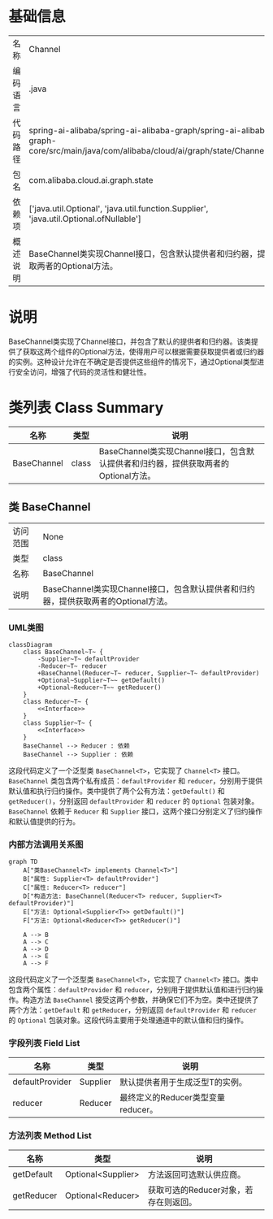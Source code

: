 # 基础信息

|      |      |
|------|------|
| 名称 | Channel |
| 编码语言 | .java |
| 代码路径 | spring-ai-alibaba/spring-ai-alibaba-graph/spring-ai-alibaba-graph-core/src/main/java/com/alibaba/cloud/ai/graph/state/Channel.java |
| 包名 | com.alibaba.cloud.ai.graph.state |
| 依赖项 | ['java.util.Optional', 'java.util.function.Supplier', 'java.util.Optional.ofNullable'] |
| 概述说明 | BaseChannel类实现Channel接口，包含默认提供者和归约器，提供获取两者的Optional方法。 |

# 说明

BaseChannel类实现了Channel接口，并包含了默认的提供者和归约器。该类提供了获取这两个组件的Optional方法，使得用户可以根据需要获取提供者或归约器的实例。这种设计允许在不确定是否提供这些组件的情况下，通过Optional类型进行安全访问，增强了代码的灵活性和健壮性。

# 类列表 Class Summary

| 名称   | 类型  | 说明 |
|-------|------|-------------|
| BaseChannel | class | BaseChannel类实现Channel接口，包含默认提供者和归约器，提供获取两者的Optional方法。 |



## 类 BaseChannel

|      |      |
|------|------|
| 访问范围 | None |
| 类型 | class |
| 名称 | BaseChannel |
| 说明 | BaseChannel类实现Channel接口，包含默认提供者和归约器，提供获取两者的Optional方法。 |


### UML类图

```mermaid
classDiagram
    class BaseChannel~T~ {
        -Supplier~T~ defaultProvider
        -Reducer~T~ reducer
        +BaseChannel(Reducer~T~ reducer, Supplier~T~ defaultProvider)
        +Optional~Supplier~T~~ getDefault()
        +Optional~Reducer~T~~ getReducer()
    }
    class Reducer~T~ {
        <<Interface>>
    }
    class Supplier~T~ {
        <<Interface>>
    }
    BaseChannel --> Reducer : 依赖
    BaseChannel --> Supplier : 依赖
```

这段代码定义了一个泛型类 `BaseChannel<T>`，它实现了 `Channel<T>` 接口。`BaseChannel` 类包含两个私有成员：`defaultProvider` 和 `reducer`，分别用于提供默认值和执行归约操作。类中提供了两个公有方法：`getDefault()` 和 `getReducer()`，分别返回 `defaultProvider` 和 `reducer` 的 `Optional` 包装对象。`BaseChannel` 依赖于 `Reducer` 和 `Supplier` 接口，这两个接口分别定义了归约操作和默认值提供的行为。


### 内部方法调用关系图

```mermaid
graph TD
    A["类BaseChannel<T> implements Channel<T>"]
    B["属性: Supplier<T> defaultProvider"]
    C["属性: Reducer<T> reducer"]
    D["构造方法: BaseChannel(Reducer<T> reducer, Supplier<T> defaultProvider)"]
    E["方法: Optional<Supplier<T>> getDefault()"]
    F["方法: Optional<Reducer<T>> getReducer()"]

    A --> B
    A --> C
    A --> D
    A --> E
    A --> F
```

这段代码定义了一个泛型类 `BaseChannel<T>`，它实现了 `Channel<T>` 接口。类中包含两个属性：`defaultProvider` 和 `reducer`，分别用于提供默认值和进行归约操作。构造方法 `BaseChannel` 接受这两个参数，并确保它们不为空。类中还提供了两个方法：`getDefault` 和 `getReducer`，分别返回 `defaultProvider` 和 `reducer` 的 `Optional` 包装对象。这段代码主要用于处理通道中的默认值和归约操作。

### 字段列表 Field List

| 名称  | 类型  | 说明 |
|-------|-------|------|
| defaultProvider | Supplier<T> | 默认提供者用于生成泛型T的实例。 |
| reducer | Reducer<T> | 最终定义的Reducer<T>类型变量reducer。 |

### 方法列表 Method List

| 名称  | 类型  | 说明 |
|-------|-------|------|
| getDefault | Optional<Supplier<T>> | 方法返回可选默认供应商。 |
| getReducer | Optional<Reducer<T>> | 获取可选的Reducer对象，若存在则返回。 |




